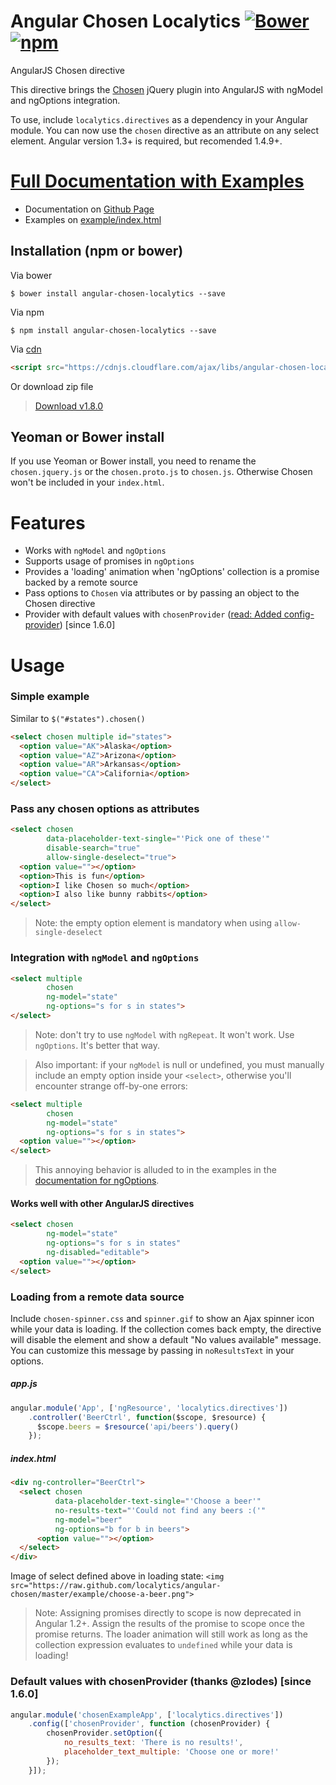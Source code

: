 Angular Chosen Localytics [![Bower](https://img.shields.io/bower/v/angular-chosen-localytics.svg)](https://github.com/leocaseiro/angular-chosen) [![npm](https://img.shields.io/npm/v/angular-chosen-localytics.svg)](https://www.npmjs.com/package/angular-chosen-localytics)
==============

AngularJS Chosen directive

This directive brings the [Chosen](http://harvesthq.github.com/chosen/) jQuery plugin
into AngularJS with ngModel and ngOptions integration.

To use, include `localytics.directives` as a dependency in your Angular module.  You can now
use the `chosen` directive as an attribute on any select element.  Angular version 1.3+ is required, but recomended 1.4.9+.

# [Full Documentation with Examples](http://leocaseiro.github.io/angular-chosen/)
* Documentation on [Github Page](http://leocaseiro.github.io/angular-chosen/)
* Examples on [example/index.html](http://htmlpreview.github.io/?https://github.com/leocaseiro/angular-chosen/blob/master/example/index.html)



## Installation (npm or bower)

Via bower

    $ bower install angular-chosen-localytics --save

Via npm

    $ npm install angular-chosen-localytics --save


Via [cdn](https://cdnjs.com/libraries/angular-chosen-localytics)
```html
<script src="https://cdnjs.cloudflare.com/ajax/libs/angular-chosen-localytics/1.8.0/angular-chosen.min.js"></script>
```



Or download zip file
> [Download v1.8.0](https://github.com/leocaseiro/angular-chosen/archive/1.8.0.zip)




## Yeoman or Bower install
If you use Yeoman or Bower install, you need to rename the `chosen.jquery.js` or the `chosen.proto.js` to `chosen.js`. Otherwise Chosen won't be included in your `index.html`.

# Features
  * Works with `ngModel` and `ngOptions`
  * Supports usage of promises in `ngOptions`
  * Provides a 'loading' animation when 'ngOptions' collection is a promise backed by a remote source
  * Pass options to `Chosen` via attributes or by passing an object to the Chosen directive
  * Provider with default values with `chosenProvider` ([read: Added config-provider](https://github.com/leocaseiro/angular-chosen/pull/231)) [since 1.6.0]

# Usage

### Simple example
Similar to `$("#states").chosen()`

```html
<select chosen multiple id="states">
  <option value="AK">Alaska</option>
  <option value="AZ">Arizona</option>
  <option value="AR">Arkansas</option>
  <option value="CA">California</option>
</select>
```

### Pass any chosen options as attributes

```html
<select chosen
        data-placeholder-text-single="'Pick one of these'"
        disable-search="true"
        allow-single-deselect="true">
  <option value=""></option>
  <option>This is fun</option>
  <option>I like Chosen so much</option>
  <option>I also like bunny rabbits</option>
</select>
```
> Note: the empty option element is mandatory when using `allow-single-deselect`

### Integration with `ngModel` and `ngOptions`

```html
<select multiple
        chosen
        ng-model="state"
        ng-options="s for s in states">
</select>
```

> Note: don't try to use `ngModel` with `ngRepeat`.  It won't work.  Use `ngOptions`.  It's better that way.

> Also important: if your `ngModel` is null or undefined, you must manually include an empty option inside your `<select>`, otherwise you'll encounter strange off-by-one errors:

```html
<select multiple
        chosen
        ng-model="state"
        ng-options="s for s in states">
  <option value=""></option>
</select>
```

> This annoying behavior is alluded to in the examples in the [documentation for ngOptions](http://docs.angularjs.org/api/ng.directive:select).

#### Works well with other AngularJS directives

```html
<select chosen
        ng-model="state"
        ng-options="s for s in states"
        ng-disabled="editable">
  <option value=""></option>
</select>
```

### Loading from a remote data source
Include `chosen-spinner.css` and `spinner.gif` to show an Ajax spinner icon while your data is loading.  If the collection comes back empty, the directive will disable the element and show a default
"No values available" message.  You can customize this message by passing in `noResultsText` in your options.

##### app.js
```js
angular.module('App', ['ngResource', 'localytics.directives'])
    .controller('BeerCtrl', function($scope, $resource) {
      $scope.beers = $resource('api/beers').query()
    });
```

##### index.html
```html
<div ng-controller="BeerCtrl">
  <select chosen
          data-placeholder-text-single="'Choose a beer'"
          no-results-text="'Could not find any beers :('"
          ng-model="beer"
          ng-options="b for b in beers">
      <option value=""></option>
  </select>
</div>
```

Image of select defined above in loading state:
`<img src="https://raw.github.com/localytics/angular-chosen/master/example/choose-a-beer.png">`

> Note: Assigning promises directly to scope is now deprecated in Angular 1.2+.  Assign the results of the promise to scope
once the promise returns.  The loader animation will still work as long as the collection expression
evaluates to `undefined` while your data is loading!


### Default values with chosenProvider (thanks @zlodes) [since 1.6.0]
```javascript
angular.module('chosenExampleApp', ['localytics.directives'])
    .config(['chosenProvider', function (chosenProvider) {
        chosenProvider.setOption({
            no_results_text: 'There is no results!',
            placeholder_text_multiple: 'Choose one or more!'
        });
    }]);
```

